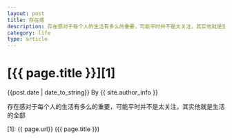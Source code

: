 ```yaml
---
layout: post
title: 存在感
description: 存在感对于每个人的生活有多么的重要，可能平时并不是太关注，其实他就是生活的全部
category: life
type: article 
---
```


# [{{ page.title }}][1]
{{post.date | date_to_string}} By {{ site.author_info }}

存在感对于每个人的生活有多么的重要，可能平时并不是太关注，其实他就是生活的全部




[Yonzeo]:    http://www.zhengyangyang.cn  "Yonzeo"
[1]:    {{ page.url}}  ({{ page.title }})
